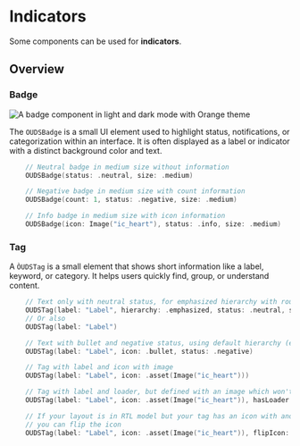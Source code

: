 # Indicators

Some components can be used for **indicators**.

## Overview

### Badge

![A badge component in light and dark mode with Orange theme](component_badge_count_large_accent_Orange)

The ``OUDSBadge`` is a small UI element used to highlight status, notifications, or categorization within an interface. It is often displayed as a label or indicator with a distinct background color and text.

```swift
    // Neutral badge in medium size without information
    OUDSBadge(status: .neutral, size: .medium)

    // Negative badge in medium size with count information
    OUDSBadge(count: 1, status: .negative, size: .medium)

    // Info badge in medium size with icon information
    OUDSBadge(icon: Image("ic_heart"), status: .info, size: .medium)
```

### Tag

A ``ÒUDSTag`` is a small element that shows short information like a label, keyword, or category. It helps users quickly find, group, or understand content.

```swift
    // Text only with neutral status, for emphasized hierarchy with rounded shape in default size
    OUDSTag(label: "Label", hierarchy: .emphasized, status: .neutral, shape: .rounded, size: .default)
    // Or also
    OUDSTag(label: "Label")

    // Text with bullet and negative status, using default hierarchy (emphasized), shape (rounded) and size (default)
    OUDSTag(label: "Label", icon: .bullet, status: .negative)

    // Tag with label and icon with image
    OUDSTag(label: "Label", icon: .asset(Image("ic_heart")))

    // Tag with label and loader, but defined with an image which won't be displayed while loader is active
    OUDSTag(label: "Label", icon: .asset(Image("ic_heart")), hasLoader: true)

    // If your layout is in RTL model but your tag has an icon with another meaning because of bad orientation,
    // you can flip the icon
    OUDSTag(label: "Label", icon: .asset(Image("ic_heart")), flipIcon: true)
```

